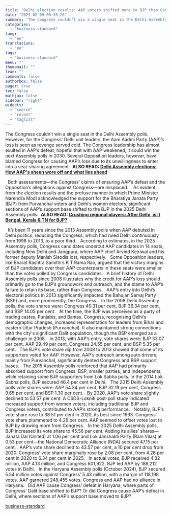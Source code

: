 ```yaml
---
title: "Delhi election results: AAP voters shifted more to BJP than Congress"
date: "2025-02-09 00:35:26"
summary: "The Congress couldn’t win a single seat in the Delhi Assembly polls. However, for the Congress’ Delhi unit leaders, the Aam Aadmi Party (AAP)’s loss is seen as revenge served cold. The Congress leadership has almost exulted in AAP’s defeat, hopeful that with AAP weakened, it could win the next..."
categories:
  - "business-standard"
lang:
  - "en"
translations:
  - "en"
tags:
  - "business-standard"
menu: ""
thumbnail: ""
lead: ""
comments: false
authorbox: false
pager: true
toc: false
mathjax: false
sidebar: "right"
widgets:
  - "search"
  - "recent"
  - "taglist"
---
```


The Congress couldn’t win a single seat in the Delhi Assembly polls. However, for the Congress’ Delhi unit leaders, the Aam Aadmi Party (AAP)’s loss is seen as revenge served cold. The Congress leadership has almost exulted in AAP’s defeat, hopeful that with AAP weakened, it could win the next Assembly polls in 2030. Several Opposition leaders, however, have blamed Congress for causing AAP’s loss due to its unwillingness to enter into a seat-sharing agreement. 
**ALSO READ: [Delhi Assembly elections: How AAP's sheen wore off and what lies ahead](https://www.business-standard.com/elections/delhi-elections/delhi-assembly-elections-how-aap-s-sheen-wore-off-and-what-lies-ahead-125020801230_1.html)**

 
Both assessments—the Congress’ claims of ensuring AAP’s defeat and the Opposition’s allegations against Congress—are misplaced. 
 
As evident from the election results and the profuse manner in which Prime Minister Narendra Modi acknowledged the support for the Bharatiya Janata Party (BJP) from Purvanchal voters and Delhi’s women electors, significant sections of AAP’s support base shifted to the BJP in the 2025 Delhi Assembly polls. 
**ALSO READ: [Crushing regional players: After Delhi, is it Bengal, Kerala & TN for BJP?](https://www.business-standard.com/elections/delhi-elections/crushing-regional-players-after-delhi-is-it-bengal-kerala-tn-for-bjp-125020801281_1.html)**

 
It’s been 11 years since the 2013 Assembly polls when AAP debuted in Delhi politics, reducing the Congress, which had ruled Delhi continuously from 1998 to 2013, to a poor third.
 
According to estimates, in the 2025 Assembly polls, Congress candidates undercut AAP candidates in 14 seats, including New Delhi and Jangpura, where AAP chief Arvind Kejriwal and his former deputy Manish Sisodia lost, respectively.
 
Some Opposition leaders, like Bharat Rashtra Samithi’s K T Rama Rao, argued that the victory margins of BJP candidates over their AAP counterparts in these seats were smaller than the votes polled by Congress candidates.
 
A brief history of Delhi Assembly polls since 2008 illustrates why the credit for AAP’s loss should primarily go to the BJP’s groundwork and outreach, and the blame to AAP’s failure to retain its base, rather than Congress.
 
AAP’s entry into Delhi’s electoral politics in 2013 significantly impacted the Bahujan Samaj Party (BSP) and, more prominently, the Congress.
 
In the 2008 Delhi Assembly polls, the vote shares were: Congress 40.31 per cent, BJP 36.34 per cent, and BSP 14.05 per cent.
 
At the time, the BJP was perceived as a party of trading castes, Punjabis, and Banias. Congress, recognising Delhi’s demographic changes, increased representation for leaders from Bihar and eastern Uttar Pradesh (Purvanchal). It also maintained strong connections with the city's significant Dalit population, though the BSP emerged as a challenger in 2008.
 
In 2013, with AAP’s entry, vote shares were: BJP 33.07 per cent, AAP 29.49 per cent, Congress 24.55 per cent, and BSP 5.35 per cent.
 
The BJP’s vote share dip from 2008 to 2013 showed that some of its supporters voted for AAP. However, AAP’s outreach among auto drivers, mainly from Purvanchal, significantly dented Congress and BSP support bases.
 
The 2015 Assembly polls reinforced that AAP had primarily absorbed support from Congress, BSP, smaller parties, and Independents, while retaining some BJP supporters from Lok Sabha polls. In the 2014 Lok Sabha polls, BJP secured 46.4 per cent in Delhi.
 
The 2015 Delhi Assembly polls vote shares were: AAP 54.34 per cent, BJP 32.19 per cent, Congress 9.65 per cent, and BSP 1.30 per cent.
 
By 2020, AAP’s vote share slightly declined to 53.57 per cent. A CSDS-Lokniti post-poll study indicated increased support from women voters, including traditional BJP and Congress voters, contributed to AAP’s strong performance.
 
Notably, BJP’s vote share rose to 38.51 per cent in 2020, its best since 1993. Congress’ vote share plummeted to 4.26 per cent. AAP seemed to offset votes lost to BJP by drawing more from Congress.
 
In the 2025 Delhi Assembly polls, BJP increased its vote share to 45.56 per cent. Adding its allies’ shares—Janata Dal (United) at 1.06 per cent and Lok Janshakti Party (Ram Vilas) at 0.53 per cent—the National Democratic Alliance (NDA) secured 47.15 per cent.
 
AAP’s vote share declined to 43.57 per cent, a 10 per cent drop from 2020. Congress’ vote share marginally rose by 2.08 per cent, from 4.26 per cent in 2020 to 6.34 per cent in 2025.
 
In actual votes, BJP received 4.32 million, AAP 4.13 million, and Congress 601,922. BJP led AAP by 189,212 votes in Delhi.
 
In the Haryana Assembly polls (October 2024), BJP secured 5.54 million votes against Congress’ 5.43 million, with a margin of 118,198 votes. AAP garnered 248,455 votes. Congress and AAP had no alliance in Haryana.
 
Did AAP cause Congress’ defeat in Haryana, where parts of Congress’ Dalit base shifted to BJP? Or did Congress cause AAP’s defeat in Delhi, where sections of AAP’s support base moved to BJP?

[business-standard](https://www.business-standard.com/elections/delhi-elections/delhi-election-results-aap-voters-shifted-more-to-bjp-than-congress-125020801480_1.html)
